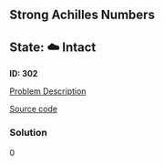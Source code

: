 ## Strong Achilles Numbers

## State: :cloud: **Intact**

**ID: 302**

[Problem Description](https://projecteuler.net/problem=302)

[Source code](main.cpp)

### Solution
0